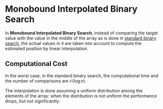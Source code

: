 # Monobound Interpolated Binary Search


In **Monobound Interpolated Binary Search**, instead of comparing the target value with the value in the middle of the array as is done in [standard binary search](../standard_binary_search), the actual values in it are taken into account to compute the estimated position by linear interpolation.


## Computational Cost

In the worst case, in the standard binary search, the computational time and the number of comparisons are $\mathcal{O}{\left(\log{n}\right)}$.

The interpolation is done assuming a uniform distribution among the elements of the array: when the distribution is not uniform the performance drops, but not significantly.